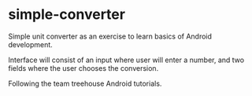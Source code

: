 simple-converter
================

Simple unit converter as an exercise to learn basics of Android development.

Interface will consist of an input where user will enter a number, and two fields where the user chooses the conversion.

Following the team treehouse Android tutorials.
